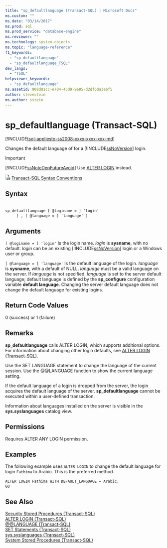 ```yaml
---
title: "sp_defaultlanguage (Transact-SQL) | Microsoft Docs"
ms.custom: ""
ms.date: "03/14/2017"
ms.prod: sql
ms.prod_service: "database-engine"
ms.reviewer: ""
ms.technology: system-objects
ms.topic: "language-reference"
f1_keywords: 
  - "sp_defaultlanguage"
  - "sp_defaultlanguage_TSQL"
dev_langs: 
  - "TSQL"
helpviewer_keywords: 
  - "sp_defaultlanguage"
ms.assetid: 908d01cc-e704-45d9-9e85-d2df6da3e6f5
author: stevestein
ms.author: sstein
---
```

# sp_defaultlanguage (Transact-SQL)
[!INCLUDE[tsql-appliesto-ss2008-xxxx-xxxx-xxx-md](../../includes/tsql-appliesto-ss2008-xxxx-xxxx-xxx-md.md)]

  Changes the default language of for a [!INCLUDE[ssNoVersion](../../includes/ssnoversion-md.md)] login.  
  
> [!IMPORTANT]  
>  [!INCLUDE[ssNoteDepFutureAvoid](../../includes/ssnotedepfutureavoid-md.md)] Use [ALTER LOGIN](../../t-sql/statements/alter-login-transact-sql.md) instead.  
  
 ![Topic link icon](../../database-engine/configure-windows/media/topic-link.gif "Topic link icon") [Transact-SQL Syntax Conventions](../../t-sql/language-elements/transact-sql-syntax-conventions-transact-sql.md)  
  
## Syntax  
  
```  
  
sp_defaultlanguage [ @loginame = ] 'login'   
     [ , [ @language = ] 'language' ]   
```  
  
## Arguments  
`[ @loginame = ] 'login'`
 Is the login name. *login* is **sysname**, with no default. *login* can be an existing [!INCLUDE[ssNoVersion](../../includes/ssnoversion-md.md)] login or a Windows user or group.  
  
`[ @language = ] 'language'`
 Is the default language of the login. *language* is **sysname**, with a default of NULL. *language* must be a valid language on the server. If *language* is not specified, *language* is set to the server default language; default language is defined by the **sp_configure** configuration variable **default language**. Changing the server default language does not change the default language for existing logins.  
  
## Return Code Values  
 0 (success) or 1 (failure)  
  
## Remarks  
 **sp_defaultlanguage** calls ALTER LOGIN, which supports additional options. For information about changing other login defaults, see [ALTER LOGIN &#40;Transact-SQL&#41;](../../t-sql/statements/alter-login-transact-sql.md).  
  
 Use the SET LANGUAGE statement to change the language of the current session. Use the @@LANGUAGE function to show the current language setting.  
  
 If the default language of a login is dropped from the server, the login acquires the default language of the server. **sp_defaultlanguage** cannot be executed within a user-defined transaction.  
  
 Information about languages installed on the server is visible in the **sys.syslanguages** catalog view.  
  
## Permissions  
 Requires ALTER ANY LOGIN permission.  
  
## Examples  
 The following example uses `ALTER LOGIN` to change the default language for login `Fathima` to Arabic. This is the preferred method.  
  
```  
ALTER LOGIN Fathima WITH DEFAULT_LANGUAGE = Arabic;  
GO  
```  
  
## See Also  
 [Security Stored Procedures &#40;Transact-SQL&#41;](../../relational-databases/system-stored-procedures/security-stored-procedures-transact-sql.md)   
 [ALTER LOGIN &#40;Transact-SQL&#41;](../../t-sql/statements/alter-login-transact-sql.md)   
 [@@LANGUAGE &#40;Transact-SQL&#41;](../../t-sql/functions/language-transact-sql.md)   
 [SET Statements &#40;Transact-SQL&#41;](../../t-sql/statements/set-statements-transact-sql.md)   
 [sys.syslanguages &#40;Transact-SQL&#41;](../../relational-databases/system-compatibility-views/sys-syslanguages-transact-sql.md)   
 [System Stored Procedures &#40;Transact-SQL&#41;](../../relational-databases/system-stored-procedures/system-stored-procedures-transact-sql.md)  
  
  
